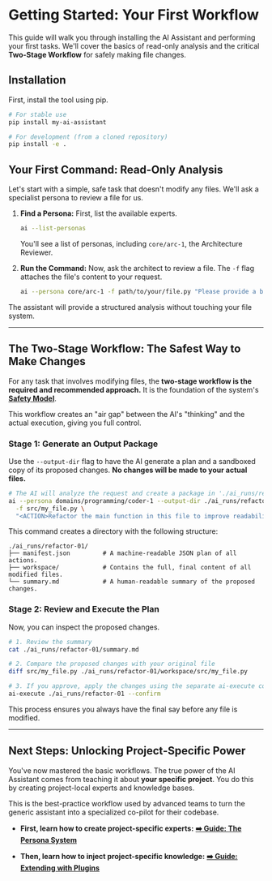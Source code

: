# Getting Started: Your First Workflow

This guide will walk you through installing the AI Assistant and performing your first tasks. We'll cover the basics of read-only analysis and the critical **Two-Stage Workflow** for safely making file changes.

## Installation

First, install the tool using pip.

```bash
# For stable use
pip install my-ai-assistant

# For development (from a cloned repository)
pip install -e .
```

## Your First Command: Read-Only Analysis

Let's start with a simple, safe task that doesn't modify any files. We'll ask a specialist persona to review a file for us.

1.  **Find a Persona:** First, list the available experts.
    ```bash
    ai --list-personas
    ```
    You'll see a list of personas, including `core/arc-1`, the Architecture Reviewer.

2.  **Run the Command:** Now, ask the architect to review a file. The `-f` flag attaches the file's content to your request.
    ```bash
    ai --persona core/arc-1 -f path/to/your/file.py "Please provide a brief architectural review of this file."
    ```
The assistant will provide a structured analysis without touching your file system.

---

## The Two-Stage Workflow: The Safest Way to Make Changes

For any task that involves modifying files, the **two-stage workflow is the required and recommended approach.** It is the foundation of the system's **[Safety Model](./safety_model.md)**.

This workflow creates an "air gap" between the AI's "thinking" and the actual execution, giving you full control.

### Stage 1: Generate an Output Package

Use the `--output-dir` flag to have the AI generate a plan and a sandboxed copy of its proposed changes. **No changes will be made to your actual files.**

```bash
# The AI will analyze the request and create a package in './ai_runs/refactor-01'
ai --persona domains/programming/coder-1 --output-dir ./ai_runs/refactor-01 \
  -f src/my_file.py \
  "<ACTION>Refactor the main function in this file to improve readability.</ACTION>"
```

This command creates a directory with the following structure:
```
./ai_runs/refactor-01/
├── manifest.json         # A machine-readable JSON plan of all actions.
├── workspace/            # Contains the full, final content of all modified files.
└── summary.md            # A human-readable summary of the proposed changes.
```

### Stage 2: Review and Execute the Plan

Now, you can inspect the proposed changes.

```bash
# 1. Review the summary
cat ./ai_runs/refactor-01/summary.md

# 2. Compare the proposed changes with your original file
diff src/my_file.py ./ai_runs/refactor-01/workspace/src/my_file.py

# 3. If you approve, apply the changes using the separate ai-execute command
ai-execute ./ai_runs/refactor-01 --confirm
```
This process ensures you always have the final say before any file is modified.

---

## Next Steps: Unlocking Project-Specific Power

You've now mastered the basic workflows. The true power of the AI Assistant comes from teaching it about **your specific project**. You do this by creating project-local experts and knowledge bases.

This is the best-practice workflow used by advanced teams to turn the generic assistant into a specialized co-pilot for their codebase.

-   **First, learn how to create project-specific experts:**
    **[➡️ Guide: The Persona System](./personas.md)**

-   **Then, learn how to inject project-specific knowledge:**
    **[➡️ Guide: Extending with Plugins](./plugins.md)**
